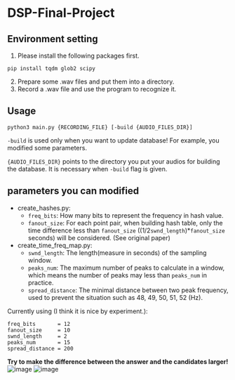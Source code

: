 # DSP-Final-Project

## Environment setting
1. Please install the following packages first.
```
pip install tqdm glob2 scipy
```
2. Prepare some .wav files and put them into a directory.
3. Record a .wav file and use the program to recognize it.

## Usage

```
python3 main.py {RECORDING_FILE} [-build {AUDIO_FILES_DIR}]
```

`-build` is used only when you want to update database! For example, you modified some parameters.

`{AUDIO_FILES_DIR}` points to the directory you put your audios for building the database.
                    It is necessary when `-build` flag is given.

## parameters you can modified

* create_hashes.py:
    * `freq_bits`: How many bits to represent the frequency in hash value.
    * `fanout_size`: For each point pair, when building hash table, only the time difference less than `fanout_size` ((1/2`swnd_length`)*`fanout_size` seconds) will be considered. (See original paper)
* create_time_freq_map.py:
    * `swnd_length`: The length(measure in seconds) of the sampling window.
    * `peaks_num`: The maximum number of peaks to calculate in a window, which means the number of peaks may less than `peaks_num` in practice.
    * `spread_distance`: The minimal distance between two peak frequency, used to prevent the situation such as 48, 49, 50, 51, 52 (Hz).

Currently using (I think it is nice by experiment.):
```
freq_bits       = 12
fanout_size     = 10
swnd_length     = 2
peaks_num       = 15
spread_distance = 200
```

**Try to make the difference between the answer and the candidates larger!**
![image](https://user-images.githubusercontent.com/71302574/209648116-9e0dee44-08ec-4bb1-a7f0-7855e9e7ef30.png)
![image](https://user-images.githubusercontent.com/71302574/209648193-cad1bde3-d0c7-4984-be10-7a289d3cba0a.png)

